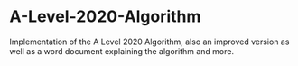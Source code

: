 # A-Level-2020-Algorithm
Implementation of the A Level 2020 Algorithm, also an improved version as well as a word document explaining the algorithm and more.
